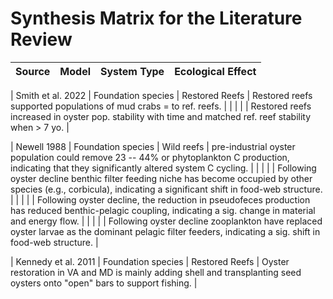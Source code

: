 # Synthesis Matrix for the Literature Review

| Source              | Model              | System Type    | Ecological Effect |
| ------              | -----              | -----------    | ----------------- |

| Smith et al. 2022   | Foundation species | Restored Reefs | Restored reefs supported populations of mud crabs = to ref. reefs. |
|                     |                    |                | Restored reefs increased in oyster pop. stability with time and matched ref. reef stability when > 7 yo. |

| Newell 1988         | Foundation species | Wild reefs     | pre-industrial oyster population could remove 23 -- 44% or phytoplankton C production, indicating that they significantly altered system C cycling. |
|                     |                    |                | Following oyster decline benthic filter feeding niche has become occupied by other species (e.g., corbicula), indicating a significant shift in food-web structure. |
|                     |                    |                | Following oyster decline, the reduction in pseudofeces production has reduced benthic-pelagic coupling, indicating a sig. change in material and energy flow. |
|                     |                    |                | Following oyster decline zooplankton have replaced oyster larvae as the dominant pelagic filter feeders, indicating a sig. shift in food-web structure. |

| Kennedy et al. 2011 | Foundation species | Restored Reefs | Oyster restoration in VA and MD is mainly adding shell and transplanting seed oysters onto "open" bars to support fishing. |


